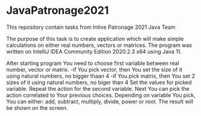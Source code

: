 # JavaPatronage2021
This repository contain tasks from Intive Patronage 2021 Java Team

The purpose of this task is to create application which will make simple calculations on either real numbers, vectors or matrices. 
The program was written on IntelliJ IDEA Community Edition 2020.2.3 x64 using Java 11.

After starting program You need to choose first variable between real number, vector or matrix.
  -if You pick vector, then You set the size of it using natural numbers, no bigger thaan 4
  -if You pick matrix, then You set 2 sizes of it using natural numbers, no biger than 4
Set the values for picked variable.
Repeat the action for the second variable.
Next You can pick the action correlated to Your previous choices. Depending on variable You pick, You can either: add, subtract, multiply, divide, power or root.
The result will be shown on the screen.
